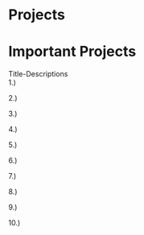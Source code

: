 # Projects
# Important Projects
Title-Descriptions <br>
1.)

2.)

3.)

4.)

5.)

6.)

7.)

8.)

9.)

10.)
